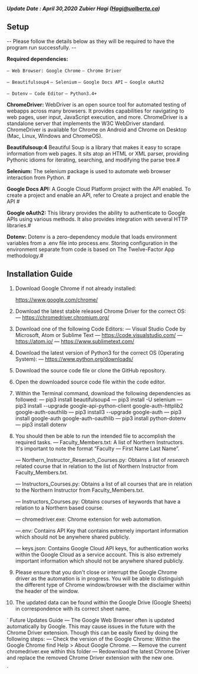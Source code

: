 **_Update Date : April 30,2020_**
**_Zubier Hagi (Hagi@ualberta.ca)_**

## Setup ##

-- Please follow the details below as they will be required to have the program run successfully. --

**Required dependencies:**

`— Web Browser: Google Chrome`
`— Chrome Driver`

`— Beautifulsoup4`
`— Selenium`
`— Google Docs API`
`— Google oAuth2`

`— Dotenv`
`— Code Editor`
`— Python3.4+`


**ChromeDriver:**
WebDriver is an open source tool for automated testing of webapps across many browsers. It provides capabilities for navigating to web pages, user input, JavaScript execution, and more.  ChromeDriver is a standalone server that implements the W3C WebDriver standard. ChromeDriver is available for Chrome on Android and Chrome on Desktop (Mac, Linux, Windows and ChromeOS).  


**Beautifulsoup:4**
Beautiful Soup is a library that makes it easy to scrape information from web pages. It sits atop an HTML or XML parser, providing Pythonic idioms for iterating, searching, and modifying the parse tree.#

**Selenium:**
The selenium package is used to automate web browser interaction from Python. #


**Google Docs API:**
A Google Cloud Platform project with the API enabled. To create a project and enable an API, refer to Create a project and enable the API #

**Google oAuth2:**
This library provides the ability to authenticate to Google APIs using various methods. It also provides integration with several HTTP libraries.#

**Dotenv:**
Dotenv is a zero-dependency module that loads environment variables from a .env file into process.env. Storing configuration in the environment separate from code is based on The Twelve-Factor App methodology.#


## Installation Guide ##
1) Download Google Chrome if not already installed:

    https://www.google.com/chrome/

2) Download the latest stable released Chrome Driver for the correct OS:
    — https://chromedriver.chromium.org/

3) Download one of the following Code Editors:
    — Visual Studio Code by Microsoft, Atom or Sublime Text
        — https://code.visualstudio.com/
        — https://atom.io/
        — https://www.sublimetext.com/

4) Download the latest version of Python3 for the correct OS (Operating System):
    — https://www.python.org/downloads/

5) Download the source code file or clone the GitHub repository. 

6) Open the downloaded source code file within the code editor.

7) Within the Terminal command, download the following dependencies as followed:
    — pip3 install beautifulsoup4
    — pip3 install -U selenium
    — pip3 install --upgrade google-api-python-client google-auth-httplib2 google-auth-oauthlib
    — pip3 install3 --upgrade google-auth
    — pip3 install google-auth google-auth-oauthlib
    — pip3 install python-dotenv
    — pip3 install dotenv

8) You should then be able to run the intended file to accomplish the required tasks.
    — Faculty_Members.txt: A list of Northern Instructors. It's important to note the format “Faculty — First Name Last Name”.

    — Northern_Instructor_Reserach_Courses.py: Obtains a list of *research* related course that in relation to the list of Northern Instructor from Faculty_Members.txt.
    
    — Instructors_Courses.py: Obtains a list of all courses that are in relation to the Northern Instructor from Faculty_Members.txt.

    — Instructors_Courses.py: Obtains courses of keywords that have a relation to a Northern based course.

    — chromedriver.exe: Chrome extension for web automation.

    —.env: Contains API Key that contains extremely important information which should not be anywhere shared publicly. 

    — keys.json: Contains Google Cloud API keys, for authentication works within the Google Cloud as a service account. This is also extremely important information which should not be anywhere shared publicly.

9) Please ensure that you don't close or interrupt the Google Chrome driver as the automation is in progress. You will be able to distinguish the different type of Chrome window/browser with the disclaimer within the header of the window.

10) The updated data can be found within the Google Drive (Google Sheets) in correspondence with its correct sheet name.


`
Future Updates Guide 
    — The Google Web Browser often is updated automatically by Google. This may cause issues in the future with the Chrome Driver extension. Though this can be easily fixed by doing the following steps:
        — Check the version of the Google Chrome: Within the Google Chrome find Help > About Google Chrome.
        — Remove the current chromedriver.exe within this folder
        — Redownload the latest Chrome Driver and replace the removed Chrome Driver extension with the new one.

`
